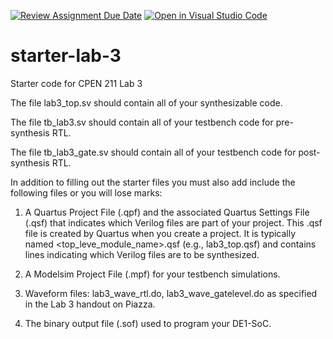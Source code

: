 [![Review Assignment Due Date](https://classroom.github.com/assets/deadline-readme-button-24ddc0f5d75046c5622901739e7c5dd533143b0c8e959d652212380cedb1ea36.svg)](https://classroom.github.com/a/XiOVKVMv)
[![Open in Visual Studio Code](https://classroom.github.com/assets/open-in-vscode-718a45dd9cf7e7f842a935f5ebbe5719a5e09af4491e668f4dbf3b35d5cca122.svg)](https://classroom.github.com/online_ide?assignment_repo_id=12498389&assignment_repo_type=AssignmentRepo)
# starter-lab-3
Starter code for CPEN 211 Lab 3

The file lab3_top.sv should contain all of your synthesizable code.

The file tb_lab3.sv should contain all of your testbench code for pre-synthesis
RTL.

The file tb_lab3_gate.sv should contain all of your testbench code for post-synthesis
RTL.

In addition to filling out the starter files you must also add include the following
files or you will lose marks:

1. A Quartus Project File (.qpf) and the associated
Quartus Settings File (.qsf) that indicates which Verilog files are part of
your project. This .qsf file is created by Quartus when you create a project.
It is typically named <top_leve_module_name>.qsf (e.g., lab3_top.qsf) and 
contains lines indicating which Verilog files are to be synthesized.

2. A Modelsim Project File (.mpf) for your testbench simulations.

3. Waveform files: lab3_wave_rtl.do, lab3_wave_gatelevel.do as specified
in the Lab 3 handout on Piazza.

4. The binary output file (.sof) used to program your DE1-SoC. 
